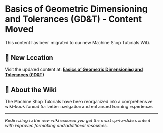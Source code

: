 # Basics of Geometric Dimensioning and Tolerances (GD&T) - Content Moved

This content has been migrated to our new Machine Shop Tutorials Wiki.

## 📍 New Location

Visit the updated content at:
**[Basics of Geometric Dimensioning and Tolerances (GD&T)](https://jonilsson.github.io/machine-shop-tutorials/measurement/gdt_basics/)**

## 🔧 About the Wiki

The Machine Shop Tutorials have been reorganized into a comprehensive
wiki-book format for better navigation and enhanced learning experience.

---

*Redirecting to the new wiki ensures you get the most up-to-date content
with improved formatting and additional resources.*